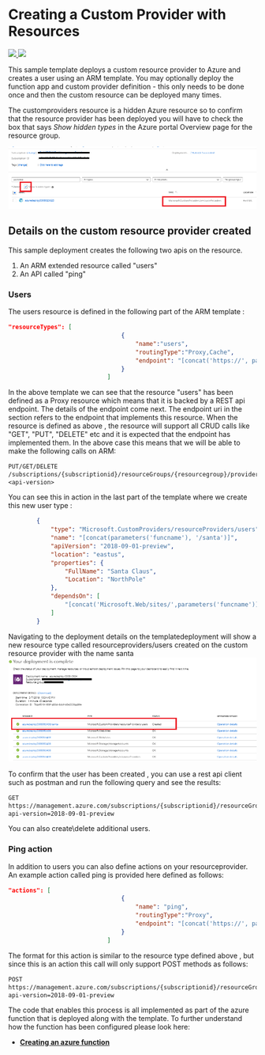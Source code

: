 # Creating a Custom Provider with Resources

<a href="https://portal.azure.com/#create/Microsoft.Template/uri/https%3A%2F%2Fraw.githubusercontent.com%2FAzure%2Fazure-quickstart-templates%2Fmaster%2F101-custom-rp-with-function%2Fazuredeploy.json" target="_blank">
    <img src="http://azuredeploy.net/deploybutton.png"/>
</a>
<a href="http://armviz.io/#/?load=https%3A%2F%2Fraw.githubusercontent.com%2FAzure%2Fazure-quickstart-templates%2Fmaster%2F101-custom-rp-function%2Fazuredeploy.json" target="_blank">
    <img src="http://armviz.io/visualizebutton.png"/>
</a>

This sample template deploys a custom resource provider to Azure and creates a user using an ARM template.  You may optionally deploy the function app and custom provider definition - this only needs to be done once and then the custom resource can be deployed many times.

The customproviders resource is a hidden Azure resource so to confirm that the resource provider has been deployed you will have to check the box that says *Show hidden types* in the Azure portal Overview page for the resource group.

![](images/showhidden.png)

## Details on the custom resource provider created

This sample deployment creates the following two apis on the resource.

1) An ARM extended resource called "users"
2) An API called "ping"

### Users

The users resource is defined in the following part of the ARM template : 

```json
"resourceTypes": [
                                {
                                    "name":"users",
                                    "routingType":"Proxy,Cache",
                                    "endpoint": "[concat('https://', parameters('funcname'), '.azurewebsites.net/api/{requestPath}')]"
                                }
                            ]
```

In the above template we can see that the resource "users" has been defined as a Proxy resource which means that it is backed by a REST api endpoint. The details of the endpoint come next. The endpoint uri in the section refers to the endpoint that implements this resource. When the resource is defined as above , the resource will support all CRUD calls like "GET", "PUT", "DELETE" etc and it is expected that the endpoint has implemented them. In the above case this means that we will be able to make the following calls on ARM:

```
PUT/GET/DELETE /subscriptions/{subscriptionid}/resourceGroups/{resourcegroup}/providers/Microsoft.CustomProviders/resourceProviders/{customrpname}/users/name?<api-version>
```

You can see this in action in the last part of the template where we create this new user type : 

```json
        {
            "type": "Microsoft.CustomProviders/resourceProviders/users",
            "name": "[concat(parameters('funcname'), '/santa')]",
            "apiVersion": "2018-09-01-preview",
            "location": "eastus",
            "properties": {
                "FullName": "Santa Claus",
                "Location": "NorthPole"
            },
            "dependsOn": [
                "[concat('Microsoft.Web/sites/',parameters('funcname'))]"
            ]
        }
```

Navigating to the deployment details on the templatedeployment  will show a new resource type called resourceproviders/users created on the custom resource provider with the name santa
![](images/createduser.png)

To confirm that the user has been created , you can use a rest api client such as postman and run the following query and see the results:

```
GET  
https://management.azure.com/subscriptions/{subscriptionid}/resourceGroups/{resourcegroup}/providers/Microsoft.CustomProviders/resourceProviders/{customrpname}/users/santa?api-version=2018-09-01-preview
```

You can also create\delete additional users.

### Ping action

In addition to users you can also define actions on your resourceprovider. An example action called ping is provided here defined as follows:

```json
"actions": [
                                {
                                    "name": "ping",
                                    "routingType":"Proxy",
                                    "endpoint": "[concat('https://', parameters('funcname'), '.azurewebsites.net/api/{requestPath}')]"
                                }
                            ]
```

The format for this action is similar to the resource type defined above , but since this is an action this call will only support POST methods as follows:

```
POST  
https://management.azure.com/subscriptions/{subscriptionid}/resourceGroups/{resourcegroup}/providers/Microsoft.CustomProviders/resourceProviders/{customrpname}/ping?api-version=2018-09-01-preview
```

The code that enables this process is all implemented as part of the azure function that is deployed along with the template. To further understand how the function has been configured please look here:

+ [**Creating an azure function**](SampleFunctions/CSharpSimpleProvider/README.md)
